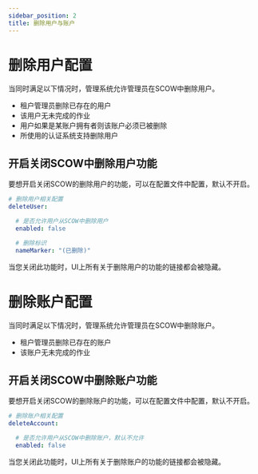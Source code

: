 ```yaml
---
sidebar_position: 2
title: 删除用户与账户
---
```


# 删除用户配置

当同时满足以下情况时，管理系统允许管理员在SCOW中删除用户。

- 租户管理员删除已存在的用户
- 该用户无未完成的作业
- 用户如果是某账户拥有者则该账户必须已被删除
- 所使用的认证系统支持删除用户

## 开启关闭SCOW中删除用户功能

要想开启关闭SCOW的删除用户的功能，可以在配置文件中配置，默认不开启。

```yaml title="config/mis.yaml"
# 删除用户相关配置
deleteUser:

  # 是否允许用户从SCOW中删除用户
  enabled: false

  # 删除标识
  nameMarker: "(已删除)"
```

当您关闭此功能时，UI上所有关于删除用户的功能的链接都会被隐藏。

# 删除账户配置

当同时满足以下情况时，管理系统允许管理员在SCOW中删除账户。

- 租户管理员删除已存在的账户
- 该账户无未完成的作业

## 开启关闭SCOW中删除账户功能

要想开启关闭SCOW的删除账户的功能，可以在配置文件中配置，默认不开启。

```yaml title="config/mis.yaml"
# 删除账户相关配置
deleteAccount:

  # 是否允许用户从SCOW中删除账户，默认不允许
  enabled: false
```

当您关闭此功能时，UI上所有关于删除账户的功能的链接都会被隐藏。
